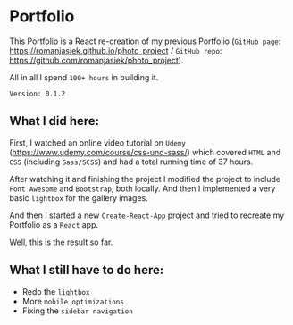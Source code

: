 # Portfolio

This Portfolio is a React re-creation of my previous Portfolio (`GitHub page`: https://romanjasiek.github.io/photo_project / `GitHub repo`: https://github.com/romanjasiek/photo_project).

All in all I spend `100+ hours` in building it.

`Version: 0.1.2`

## What I did here:

First, I watched an online video tutorial on `Udemy` (https://www.udemy.com/course/css-und-sass/) which covered `HTML` and `CSS` (including `Sass/SCSS`) and had a total running time of 37 hours.

After watching it and finishing the project I modified the project to include `Font Awesome` and `Bootstrap`, both locally. And then I implemented a very basic `lightbox` for the gallery images.

And then I started a new `Create-React-App` project and tried to recreate my Portfolio as a `React` app.

Well, this is the result so far.

## What I still have to do here:

- Redo the `lightbox`
- More `mobile optimizations`
- Fixing the `sidebar navigation`